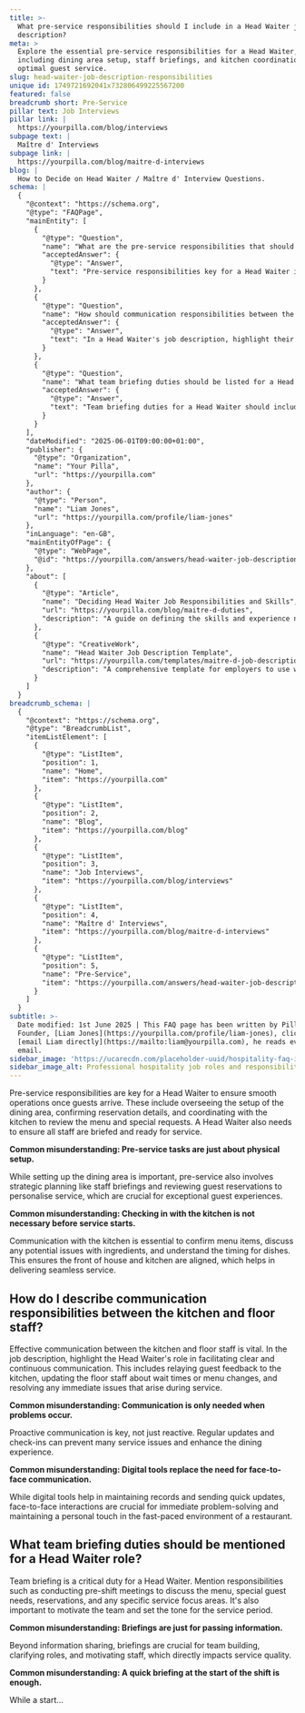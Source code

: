```yaml
---
title: >-
  What pre-service responsibilities should I include in a Head Waiter job
  description?
meta: >
  Explore the essential pre-service responsibilities for a Head Waiter,
  including dining area setup, staff briefings, and kitchen coordination for
  optimal guest service.
slug: head-waiter-job-description-responsibilities
unique id: 1749721692041x732806499225567200
featured: false
breadcrumb short: Pre-Service
pillar text: Job Interviews
pillar link: |
  https://yourpilla.com/blog/interviews
subpage text: |
  Maître d' Interviews
subpage link: |
  https://yourpilla.com/blog/maitre-d-interviews
blog: |
  How to Decide on Head Waiter / Maître d' Interview Questions.
schema: |
  {
    "@context": "https://schema.org",
    "@type": "FAQPage",
    "mainEntity": [
      {
        "@type": "Question",
        "name": "What are the pre-service responsibilities that should be included in a Head Waiter job description?",
        "acceptedAnswer": {
          "@type": "Answer",
          "text": "Pre-service responsibilities key for a Head Waiter include overseeing the setup of the dining area, confirming reservation details, coordinating with the kitchen to review the menu and special requests, and ensuring all staff are briefed and ready for service. These tasks encompass both physical setup and strategic planning such as staff briefings and reviewing guest reservations to personalise service, crucial for excellent guest experiences."
        }
      },
      {
        "@type": "Question",
        "name": "How should communication responsibilities between the kitchen and floor staff be described in a Head Waiter job description?",
        "acceptedAnswer": {
          "@type": "Answer",
          "text": "In a Head Waiter's job description, highlight their role in facilitating clear and continuous communication between the kitchen and floor staff. This includes relaying guest feedback, updating staff about wait times or menu changes, and resolving immediate service issues. Effective communication helps in maintaining seamless service and enhances dining experience, and includes regular updates and check-ins, not just reactive measures."
        }
      },
      {
        "@type": "Question",
        "name": "What team briefing duties should be listed for a Head Waiter?",
        "acceptedAnswer": {
          "@type": "Answer",
          "text": "Team briefing duties for a Head Waiter should include conducting pre-shift meetings to discuss the menu, special guest needs, reservations, and specific service focus areas. Briefings serve multiple purposes: they share vital information, help in team building, clarify roles, and motivate staff, directly impacting the quality of service. Regular and follow-up briefings may also be necessary to adapt to changes during the service period."
        }
      }
    ],
    "dateModified": "2025-06-01T09:00:00+01:00",
    "publisher": {
      "@type": "Organization",
      "name": "Your Pilla",
      "url": "https://yourpilla.com"
    },
    "author": {
      "@type": "Person",
      "name": "Liam Jones",
      "url": "https://yourpilla.com/profile/liam-jones"
    },
    "inLanguage": "en-GB",
    "mainEntityOfPage": {
      "@type": "WebPage",
      "@id": "https://yourpilla.com/answers/head-waiter-job-description-responsibilities"
    },
    "about": [
      {
        "@type": "Article",
        "name": "Deciding Head Waiter Job Responsibilities and Skills",
        "url": "https://yourpilla.com/blog/maitre-d-duties",
        "description": "A guide on defining the skills and experience necessary for a Head Waiter, crucial for drafting effective job descriptions."
      },
      {
        "@type": "CreativeWork",
        "name": "Head Waiter Job Description Template",
        "url": "https://yourpilla.com/templates/maitre-d-job-description",
        "description": "A comprehensive template for employers to use when drafting job descriptions for a Head Waiter, including key responsibilities and qualifications."
      }
    ]
  }
breadcrumb_schema: |
  {
    "@context": "https://schema.org",
    "@type": "BreadcrumbList",
    "itemListElement": [
      {
        "@type": "ListItem",
        "position": 1,
        "name": "Home",
        "item": "https://yourpilla.com"
      },
      {
        "@type": "ListItem",
        "position": 2,
        "name": "Blog",
        "item": "https://yourpilla.com/blog"
      },
      {
        "@type": "ListItem",
        "position": 3,
        "name": "Job Interviews",
        "item": "https://yourpilla.com/blog/interviews"
      },
      {
        "@type": "ListItem",
        "position": 4,
        "name": "Maître d' Interviews",
        "item": "https://yourpilla.com/blog/maitre-d-interviews"
      },
      {
        "@type": "ListItem",
        "position": 5,
        "name": "Pre-Service",
        "item": "https://yourpilla.com/answers/head-waiter-job-description-responsibilities"
      }
    ]
  }
subtitle: >-
  Date modified: 1st June 2025 | This FAQ page has been written by Pilla
  Founder, [Liam Jones](https://yourpilla.com/profile/liam-jones), click to
  [email Liam directly](https://mailto:liam@yourpilla.com), he reads every
  email.
sidebar_image: 'https://ucarecdn.com/placeholder-uuid/hospitality-faq-image.jpg'
sidebar_image_alt: Professional hospitality job roles and responsibilities
---
```

Pre-service responsibilities are key for a Head Waiter to ensure smooth operations once guests arrive. These include overseeing the setup of the dining area, confirming reservation details, and coordinating with the kitchen to review the menu and special requests. A Head Waiter also needs to ensure all staff are briefed and ready for service.

**Common misunderstanding: Pre-service tasks are just about physical setup.**

While setting up the dining area is important, pre-service also involves strategic planning like staff briefings and reviewing guest reservations to personalise service, which are crucial for exceptional guest experiences.

**Common misunderstanding: Checking in with the kitchen is not necessary before service starts.**

Communication with the kitchen is essential to confirm menu items, discuss any potential issues with ingredients, and understand the timing for dishes. This ensures the front of house and kitchen are aligned, which helps in delivering seamless service.

## How do I describe communication responsibilities between the kitchen and floor staff?

Effective communication between the kitchen and floor staff is vital. In the job description, highlight the Head Waiter's role in facilitating clear and continuous communication. This includes relaying guest feedback to the kitchen, updating the floor staff about wait times or menu changes, and resolving any immediate issues that arise during service.

**Common misunderstanding: Communication is only needed when problems occur.**

Proactive communication is key, not just reactive. Regular updates and check-ins can prevent many service issues and enhance the dining experience.

**Common misunderstanding: Digital tools replace the need for face-to-face communication.**

While digital tools help in maintaining records and sending quick updates, face-to-face interactions are crucial for immediate problem-solving and maintaining a personal touch in the fast-paced environment of a restaurant.

## What team briefing duties should be mentioned for a Head Waiter role?

Team briefing is a critical duty for a Head Waiter. Mention responsibilities such as conducting pre-shift meetings to discuss the menu, special guest needs, reservations, and any specific service focus areas. It's also important to motivate the team and set the tone for the service period.

**Common misunderstanding: Briefings are just for passing information.**

Beyond information sharing, briefings are crucial for team building, clarifying roles, and motivating staff, which directly impacts service quality.

**Common misunderstanding: A quick briefing at the start of the shift is enough.**

While a start...
